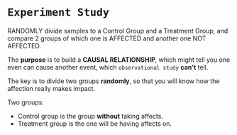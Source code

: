 # `Experiment Study`
RANDOMLY divide samples to a Control Group and a Treatment Group, and compare 2 groups of which one is AFFECTED and another one NOT AFFECTED.

The **purpose** is to build a **CAUSAL RELATIONSHIP**, which might tell you one even can cause another event, which `observational study` **can't** tell.

The key is to divide two groups **randomly**, so that you will know how the affection really makes impact.

Two groups:
- Control group is the group **without** taking affects.
- Treatment group is the one will be having affects on.